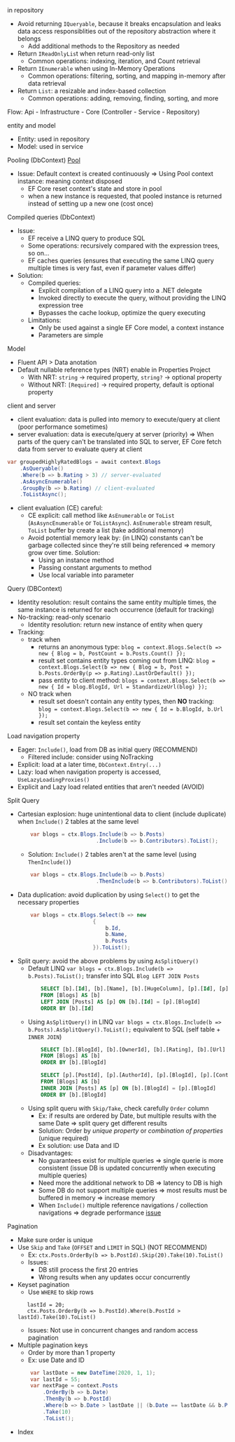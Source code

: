 ﻿in repository
- Avoid returning `IQueryable`, because it breaks encapsulation and leaks data access responsiblities out of the repository abstraction where it belongs
	+ Add additional methods to the Repository as needed
- Return `IReadOnlyLis`t when return read-only list
	+ Common operations: indexing, iteration, and Count retrieval
- Return `IEnumerable` when using In-Memory Operations
	+ Common operations: filtering, sorting, and mapping in-memory after data retrieval
- Return `List`: a resizable and index-based collection
	+ Common operations: adding, removing, finding, sorting, and more


Flow: Api - Infrastructure - Core
(Controller - Service - Repository)

entity and model
- Entity: used in repository
- Model: used in service

Pooling (DbContext) [Pool](https://learn.microsoft.com/en-us/ef/core/performance/advanced-performance-topics?tabs=with-di%2Cexpression-api-with-constant#dbcontext-pooling)
- Issue: Default context is created continuously
=> Using Pool context instance: meaning context disposed 
	- EF Core reset context's state and store in pool 
	- when a new instance is requested, that pooled instance is returned instead of setting up a new one (cost once)

Compiled queries (DbContext)
- Issue: 
	- EF receive a LINQ query to produce SQL
	- Some operations: recursively compared with the expression trees, so on...
	- EF caches queries (ensures that executing the same LINQ query multiple times is very fast, even if parameter values differ)
- Solution:
	- Compiled queries: 
		+ Explicit compilation of a LINQ query into a .NET delegate
		+ Invoked directly to execute the query, without providing the LINQ expression tree
		+ Bypasses the cache lookup, optimize the query executing
	- Limitations: 
		+ Only be used against a single EF Core model, a context instance
		+ Parameters are simple

Model
- Fluent API > Data anotation
- Default nullable reference types (NRT) enable in Properties Project
	+ With NRT: `string` -> required property, `string?` -> optional property
	+ Without NRT: `[Required]` -> required property, default is optional property

client and server
- client evaluation: data is pulled into memory to execute/query at client (poor performance sometimes)
- server evaluation: data is execute/query at server (priority)
=> When parts of the query can't be translated into SQL to server, EF Core fetch data from server to evaluate query at client
```c#
var groupedHighlyRatedBlogs = await context.Blogs
    .AsQueryable()
    .Where(b => b.Rating > 3) // server-evaluated
    .AsAsyncEnumerable()
    .GroupBy(b => b.Rating) // client-evaluated
    .ToListAsync();
```
- client evaluation (CE) careful: 
  - CE explicit: call method like `AsEnumerable` or `ToList` (`AsAsyncEnumerable` or `ToListAsync`). `AsEnumerable` stream result, `ToList` buffer by create a list (take additional memory)
  - Avoid potential memory leak by: (in LINQ) constants can't be garbage collected since they're still being referenced => memory grow over time. Solution:
     + Using an instance method
     + Passing constant arguments to method
     + Use local variable into parameter

Query (DBContext)
- Identity resolution: result contains the same entity multiple times, the same instance is returned for each occurrence (default for tracking)
- No-tracking: read-only scenario
	- Identity resolution: return new instance of entity when query
- Tracking: 
	- track when 
		+ returns an anonymous type: `blog = context.Blogs.Select(b => new { Blog = b, PostCount = b.Posts.Count() });`
		+ result set contains entity types coming out from LINQ: `blog = context.Blogs.Select(b => new { Blog = b, Post = b.Posts.OrderBy(p => p.Rating).LastOrDefault() });`
		+ pass entity to client method: `blogs = context.Blogs.Select(b => new { Id = blog.BlogId, Url = StandardizeUrl(blog) });`
	- NO track when
		+ result set doesn't contain any entity types, then **NO** tracking: `blog = context.Blogs.Select(b => new { Id = b.BlogId, b.Url });`
		+ result set contain the keyless entity

Load navigation property
- Eager: `Include()`, load from DB as initial query (RECOMMEND)
	- Filtered include: consider using NoTracking
- Explicit: load at a later time, `DbContext.Entry(...)`
- Lazy: load when navigation property is accessed, `UseLazyLoadingProxies()`
- Explicit and Lazy load related entities that aren't needed (AVOID)

Split Query
- Cartesian explosion: huge unintentional data to client (include duplicate) when `Include()` 2 tables at the same level
	```c#
		var blogs = ctx.Blogs.Include(b => b.Posts)
							 .Include(b => b.Contributors).ToList();
	```
	- Solution: `Include()` 2 tables aren't at the same level (using `ThenInclude()`)
	```c#
		var blogs = ctx.Blogs.Include(b => b.Posts)
							 .ThenInclude(b => b.Contributors).ToList();
	```
- Data duplication: avoid duplication by using `Select()` to get the necessary properties
	```c#
		var blogs = ctx.Blogs.Select(b => new
							{
								b.Id,
								b.Name,
								b.Posts
							}).ToList();
	```
- Split query: avoid the above problems by using `AsSplitQuery()`
	- Default LINQ `var blogs = ctx.Blogs.Include(b => b.Posts).ToList();` transfer into SQL `Blog LEFT JOIN Posts`
		```sql
			SELECT [b].[Id], [b].[Name], [b].[HugeColumn], [p].[Id], [p].[BlogId], [p].[Title]							        FROM [Blogs] AS [b]
	        LEFT JOIN [Posts] AS [p] ON [b].[Id] = [p].[BlogId]
	        ORDER BY [b].[Id]
		```
	- Using `AsSplitQuery()` in LINQ `var blogs = ctx.Blogs.Include(b => b.Posts).AsSplitQuery().ToList();` equivalent to SQL (self table + `INNER JOIN`)
		```sql
			SELECT [b].[BlogId], [b].[OwnerId], [b].[Rating], [b].[Url]
	        FROM [Blogs] AS [b]
	        ORDER BY [b].[BlogId]

			SELECT [p].[PostId], [p].[AuthorId], [p].[BlogId], [p].[Content], [p].[Rating], [p].[Title], [b].[BlogId]
	        FROM [Blogs] AS [b]
	        INNER JOIN [Posts] AS [p] ON [b].[BlogId] = [p].[BlogId]
	        ORDER BY [b].[BlogId]
		```
	- Using split queru with `Skip/Take`, check carefully `Order` column
		- Ex: if results are ordered by Date, but multiple results with the same Date => split query get different results
		- Solution: Order by *unique property* or *combination of properties* (unique required)
		- Ex solution: use Data and ID
	- Disadvantages:
		- No guarantees exist for multiple queries => single querie is more consistent (issue DB is updated concurrently when executing multiple queries)
		- Need more the additional network to DB => latency to DB is high
		- Some DB do not support multiple queries => most results must be buffered in memory => increase memory
		- When `Include()` multiple reference navigations / collection navigations => degrade performance [issue](https://github.com/dotnet/efcore/issues/29182)

Pagination
- Make sure order is unique
- Use `Skip` and `Take` (`OFFSET` and `LIMIT` in SQL) (NOT RECOMMEND)
	- Ex: `ctx.Posts.OrderBy(b => b.PostId).Skip(20).Take(10).ToList()`
	- Issues:
		- DB still process the first 20 entries
		- Wrong results when any updates occur concurrently
- Keyset pagination
	- Use `WHERE` to skip rows
	 ```
		lastId = 20;
		ctx.Posts.OrderBy(b => b.PostId).Where(b.PostId > lastId).Take(10).ToList()	 ```	- Issues: Not use in concurrent changes and random access pagination- Multiple pagination keys	- Order by more than 1 property	- Ex: use Date and ID	``` c#		var lastDate = new DateTime(2020, 1, 1);
		var lastId = 55;
		var nextPage = context.Posts
			.OrderBy(b => b.Date)
			.ThenBy(b => b.PostId)
			.Where(b => b.Date > lastDate || (b.Date == lastDate && b.PostId > lastId))
			.Take(10)
			.ToList();	```- Index